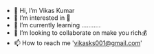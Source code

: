 - 👋 Hi, I’m Vikas Kumar
- 👀 I’m interested in 🤔
- 🌱 I’m currently learning ...........
- 💞️ I’m looking to collaborate on make you rich💰
- 📫 How to reach me 'vikasks001@gmail.com'

<!---
vikasks001/vikasks001 is a ✨ special ✨ repository because its `README.md` (this file) appears on your GitHub profile.
You can click the Preview link to take a look at your changes.
--->
